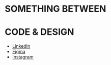 # SOMETHING BETWEEN 
# CODE & DESIGN

  - [LinkedIn](https://www.linkedin.com/in/nina-saalfrank-5192b2152/)
  - [Figma](https://www.figma.com/file/4k8oeKXjaNyqHcD0NX412e/SAALFRANK?node-id=0%3A1&t=fSoIe7oYEHGlFgp2-1)
  - [Instagram](https://www.instagram.com/ninjaninsch/?hl=de)
 
 
